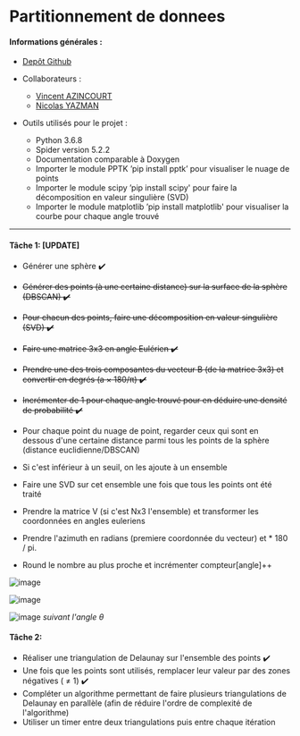 # Partitionnement de donnees

#### Informations générales :

* [Depôt Github](https://github.com/Wiiz971/partitionnement-de-donnees/)

* Collaborateurs  :
    * [Vincent AZINCOURT](https://github.com/Wiiz971)
    * [Nicolas YAZMAN](https://github.com/jsp)

* Outils utilisés pour le projet :
    * Python 3.6.8
    * Spider version 5.2.2 
    * Documentation comparable à Doxygen
    * Importer le module PPTK ’pip install pptk’ pour visualiser le nuage de points
    * Importer le module scipy ’pip install scipy' pour faire la décomposition en valeur singulière (SVD)
    * Importer le module matplotlib ’pip install matplotlib' pour visualiser la courbe pour chaque angle trouvé
    
 *******
 
 ####  Tâche 1: [UPDATE]
 
* Générer une sphère ✔️

* ~~Générer des points (à une certaine distance) sur la surface de la sphère (DBSCAN) ✔️~~
* ~~Pour chacun des points, faire une décomposition en valeur singulière (SVD) ✔️~~
* ~~Faire une matrice 3x3 en angle Eulérien ✔️~~
* ~~Prendre une des trois composantes du vecteur B (de la matrice 3x3) et convertir en degrés (a × 180/π) ✔️~~
* ~~Incrémenter de 1 pour chaque angle trouvé pour en déduire une densité de probabilité ✔️~~

* Pour chaque point du nuage de point, regarder ceux qui sont en dessous d'une certaine distance parmi tous les points de la sphère (distance euclidienne/DBSCAN)
* Si c'est inférieur à un seuil, on les ajoute à un ensemble
* Faire une SVD sur cet ensemble une fois que tous les points ont été traité
* Prendre la matrice V (si c'est Nx3 l'ensemble) et transformer les coordonnées en angles euleriens
* Prendre l'azimuth en radians (premiere coordonnée du vecteur) et * 180 / pi. 
* Round le nombre au plus proche et incrémenter compteur[angle]++

![image](https://user-images.githubusercontent.com/47423231/159677223-7af89ab6-2500-4275-b493-c98f895e737f.png)

![image](https://user-images.githubusercontent.com/47423231/159676851-0812a089-ce65-4766-a8ff-eff113ddbaf4.png)

![image](https://user-images.githubusercontent.com/47423231/159676478-49c213b6-d123-439d-8b91-f114f877eaf5.png)
_suivant l'angle θ_





 ####  Tâche 2:

* Réaliser une triangulation de Delaunay sur l'ensemble des points ✔️
* Une fois que les points sont utilisés, remplacer leur valeur par des zones négatives ( ≠ 1) ✔️
* Compléter un algorithme permettant de faire plusieurs triangulations de Delaunay en parallèle (afin de réduire l'ordre de complexité de l'algorithme)
* Utiliser un timer entre deux triangulations puis entre chaque itération





